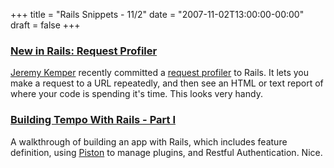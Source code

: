+++
title = "Rails Snippets - 11/2"
date = "2007-11-02T13:00:00-00:00"
draft = false
+++

### [New in Rails: Request Profiler](http://blog.codefront.net/2007/10/26/new-in-rails-a-request-profiler-for-profiling-your-app/)

[Jeremy Kemper](http://bitsweat.net/) recently committed a [request
profiler](http://dev.rubyonrails.org/browser/trunk/actionpack/lib/action_controller/request_profiler.rb)
to Rails. It lets you make a request to a URL repeatedly, and then see
an HTML or text report of where your code is spending it's time. This
looks very handy.

### [Building Tempo With Rails - Part I](http://www.nofluffjuststuff.com/blog/brian_sam-bodden/2007/10/building_tempo_with_rails_part_i.html)

A walkthrough of building an app with Rails, which includes feature
definition, using [Piston](http://piston.rubyforge.org/) to manage
plugins, and Restful Authentication. Nice.

